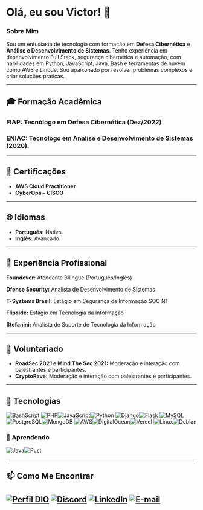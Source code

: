 # Olá, eu sou Victor! 👋

### Sobre Mim
Sou um entusiasta de tecnologia com formação em **Defesa Cibernética** e **Análise e Desenvolvimento de Sistemas**. Tenho experiência em desenvolvimento Full Stack, segurança cibernética e automação, com habilidades em Python, JavaScript, Java, Bash e ferramentas de nuvem como AWS e Linode. Sou apaixonado por resolver problemas complexos e criar soluções praticas.

--- 
## 🎓 Formação Acadêmica

### **FIAP:** Tecnólogo em Defesa Cibernética (Dez/2022)
### **ENIAC:** Tecnólogo em Análise e Desenvolvimento de Sistemas (2020).

---

## 📜 Certificações

- **AWS Cloud Practitioner**
- **CyberOps – CISCO**

---

## 🌐 Idiomas

- **Português:** Nativo.
- **Inglês:** Avançado.

---

## 💼 Experiência Profissional

**Foundever:** Atendente Bilingue (Português/Inglês)

**Dfense Security:** Analista de Desenvolvimento de Sistemas  

**T-Systems Brasil:** Estágio em Segurança da Informação SOC N1  

**Flipside:** Estágio em Tecnologia da Informação 

**Stefanini:** Analista de Suporte de Tecnologia da Informação 

---

## 🌟 Voluntariado

- **RoadSec 2021 e Mind The Sec 2021:** Moderação e interação com palestrantes e participantes.
- **CryptoRave:** Moderação e interação com palestrantes e participantes.
---
## 🐍 Tecnologias
![BashScript](https://img.shields.io/badge/bash%20script-0101?style=flat&logo=gnubash&logoColor=%23FFFFFF&labelColor=%23000000)
![PHP](https://img.shields.io/badge/PHP-777BB4?style=for-the-badge&logo=php&logoColor=white)![JavaScript](https://img.shields.io/badge/JavaScript-F7DF1E?style=for-the-badge&logo=javascript&logoColor=black)![Python](https://img.shields.io/badge/python-3670A0?style=for-the-badge&logo=python&logoColor=ffdd54)
![Django](https://img.shields.io/badge/django-%23092E20.svg?style=for-the-badge&logo=django&logoColor=white)![Flask](https://img.shields.io/badge/flask-%23000.svg?style=for-the-badge&logo=flask&logoColor=white)
![MySQL](https://img.shields.io/badge/MySQL-00000F?style=for-the-badge&logo=mysql&logoColor=white)![PostgreSQL](https://img.shields.io/badge/PostgreSQL-000?style=for-the-badge&logo=postgresql)![MongoDB](https://img.shields.io/badge/MongoDB-%234ea94b.svg?style=for-the-badge&logo=mongodb&logoColor=white)
![AWS](https://img.shields.io/badge/AWS-000.svg?style=for-the-badge&logo=amazon-aws&logoColor=white)![DigitalOcean](https://img.shields.io/badge/DigitalOcean-%230167ff.svg?style=for-the-badge&logo=digitalOcean&logoColor=white)![Vercel](https://img.shields.io/badge/vercel-%23000000.svg?style=for-the-badge&logo=vercel&logoColor=white)
![Linux](https://img.shields.io/badge/Linux-000?style=for-the-badge&logo=linux&logoColor=FCC624)![Debian](https://img.shields.io/badge/Debian-D70A53?style=for-the-badge&logo=debian&logoColor=white)



### 📖 Aprendendo
![Java](https://img.shields.io/badge/java-%23ED8B00.svg?style=for-the-badge&logo=openjdk&logoColor=white)![Rust](https://img.shields.io/badge/rust-%23000000.svg?style=for-the-badge&logo=rust&logoColor=white)


---

## 📫 Como Me Encontrar

[![Perfil DIO](https://img.shields.io/badge/-Meu%20Perfil%20na%20DIO-0077B5?style=for-the-badge&logo=gitbook&logoColor=white)](https://www.dio.me/users/victord_goncalves) [![Discord](https://img.shields.io/badge/Discord-7289DA?style=for-the-badge&logo=discord&logoColor=white)](https://discord.com/channels/@bu6br41n/) [![LinkedIn](https://img.shields.io/badge/LinkedIn-0077B5?style=for-the-badge&logo=linkedin&logoColor=white)](https://www.linkedin.com/in/victord-goncalves/) [![E-mail](https://img.shields.io/badge/-Email-0077B5?style=for-the-badge&logo=microsoft-outlook&logoColor=white)](mailto:victord.goncalves@outlook.com)
---